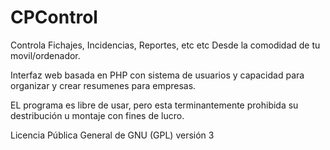 # CPControl

Controla Fichajes, Incidencias, Reportes, etc etc Desde la comodidad de tu movil/ordenador.

Interfaz web basada en PHP con sistema de usuarios y capacidad para organizar y crear resumenes para empresas.

EL programa es libre de usar, pero esta terminantemente prohibida su destribución u montaje con fines de lucro.


Licencia Pública General de GNU (GPL) versión 3
